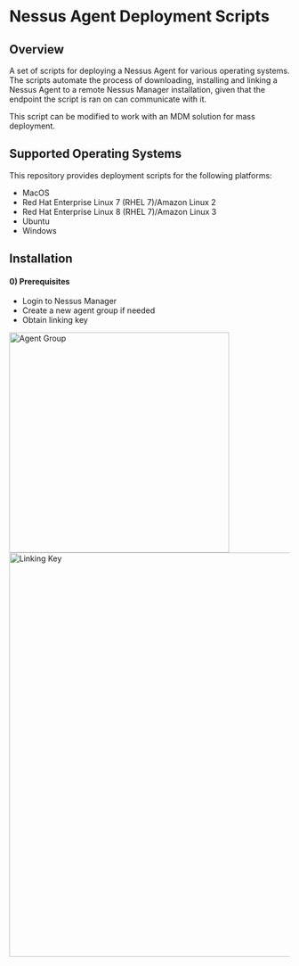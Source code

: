 # Nessus Agent Deployment Scripts

## Overview

A set of scripts for deploying a Nessus Agent for various operating systems. The scripts automate the process of downloading, installing and linking a Nessus Agent to a remote Nessus Manager installation, given that the endpoint the script is ran on can communicate with it. 

This script can be modified to work with an MDM solution for mass deployment. 

## Supported Operating Systems

This repository provides deployment scripts for the following platforms:

* MacOS
* Red Hat Enterprise Linux 7 (RHEL 7)/Amazon Linux 2 
* Red Hat Enterprise Linux 8 (RHEL 7)/Amazon Linux 3 
* Ubuntu 
* Windows 

## Installation

#### 0) Prerequisites

* Login to Nessus Manager
* Create a new agent group if needed
* Obtain linking key


<img width="395" alt="Agent Group" src="https://github.com/user-attachments/assets/9c1ae49a-e2c3-4f67-9a6a-31bbfa3abb83">

<img width="725" alt="Linking Key" src="https://github.com/user-attachments/assets/26c8ddaa-eb3f-46b5-8ab7-281ebb2ac31e">
